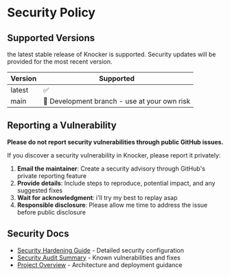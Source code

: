 # Security Policy

## Supported Versions

the latest stable release of Knocker is supported. Security updates will be provided for the most recent version.

| Version | Supported          |
| ------- | ------------------ |
| latest  | :white_check_mark: |
| main    | :construction: Development branch - use at your own risk |

## Reporting a Vulnerability

**Please do not report security vulnerabilities through public GitHub issues.**

If you discover a security vulnerability in Knocker, please report it privately:

1. **Email the maintainer**: Create a security advisory through GitHub's private reporting feature
2. **Provide details**: Include steps to reproduce, potential impact, and any suggested fixes
3. **Wait for acknowledgment**: i'll try my best to replay asap
4. **Responsible disclosure**: Please allow me time to address the issue before public disclosure

## Security Docs

- [Security Hardening Guide](./docs/SECURITY.md) - Detailed security configuration
- [Security Audit Summary](./docs/SECURITY_AUDIT_SUMMARY.md) - Known vulnerabilities and fixes
- [Project Overview](./docs/Project-OVERVIEW.md) - Architecture and deployment guidance